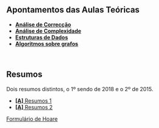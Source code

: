 ## Apontamentos das Aulas Teóricas 
* [**Análise de Correcção**](Correccao.pdf)
* [**Análise de Complexidade**](Complexidade.pdf)
* [**Estruturas de Dados**](Estruturas.pdf)
* [**Algoritmos sobre grafos**](Grafos.pdf)

<br>

## Resumos
Dois resumos distintos, o 1º sendo de 2018 e o 2º de 2015.
* [**[A]** Resumos 1](resumos1.pdf)
* [**[A]** Resumos 2](resumos2.pdf)

[Formulário de Hoare](Formulario_Hoare.pdf)
